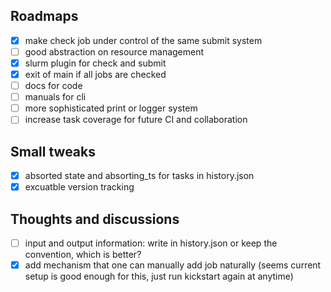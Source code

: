 ## Roadmaps
- [x] make check job under control of the same submit system
- [ ] good abstraction on resource management
- [x] slurm plugin for check and submit
- [x] exit of main if all jobs are checked
- [ ] docs for code
- [ ] manuals for cli
- [ ] more sophisticated print or logger system
- [ ] increase task coverage for future CI and collaboration

## Small tweaks
- [x] absorted state and absorting_ts for tasks in history.json
- [x] excuatble version tracking

## Thoughts and discussions

- [ ] input and output information: write in history.json or keep the convention, which is better?
- [x] add mechanism that one can manually add job naturally (seems current setup is good enough for this, just run kickstart again at anytime)
